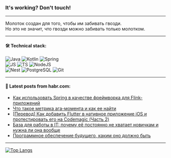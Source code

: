 ### It's working? Don't touch!

---
Молоток создан для того, чтобы им забивать гвозди. <br>
Но это не значит, что гвозди можно забивать только молотком.

---

#### 🛠️ Technical stack:

![Java](https://img.shields.io/badge/Java-informational?logo=Oracle&style=flat&logoColor=white&color=FF4500)
![Kotlin](https://img.shields.io/badge/Kotlin-informational?logo=Kotlin&style=flat&logoColor=white&color=774D97)
![Spring](https://img.shields.io/badge/SpringBoot-informational?logo=SpringBoot&style=flat&logoColor=white&color=6DB33F) <br>
![JS](https://img.shields.io/badge/JS-informational?logo=javaScript&style=flat&logoColor=black&color=F7Df1E)
![TS](https://img.shields.io/badge/TypeScript-informational?logo=typeScript&style=flat&logoColor=black&color=0667A8)
![NodeJS](https://img.shields.io/badge/NodeJS-informational?logo=node.js&style=flat&logoColor=white&color=70A760) <br>
![Nest](https://img.shields.io/badge/NestJS-informational?logo=NestJS&style=flat&logoColor=white&color=E0234E)
![PostgreSQL](https://img.shields.io/badge/PostgreSQL-informational?logo=PostgreSQL&style=flat&logoColor=white&color=DAA520)
![Git](https://img.shields.io/badge/Git-informational?logo=git&style=flat&logoColor=white&color=778899)

___

#### 💬 Latest posts from habr.com:

<!-- BLOG-POST-LIST:START -->
- [Как использовать Spring в качестве фреймворка для Flink-приложений](https://habr.com/ru/companies/ru_mts/articles/775970/?utm_source=habrahabr&utm_medium=rss&utm_campaign=775970)
- [Что такое метрика ага-момента и как ее найти](https://habr.com/ru/companies/tinkoff/articles/775938/?utm_source=habrahabr&utm_medium=rss&utm_campaign=775938)
- [[Перевод] Как добавить Flutter в нативное приложение iOS и протестировать его на Codemagic &lpar;Часть 2&rpar;](https://habr.com/ru/articles/775928/?utm_source=habrahabr&utm_medium=rss&utm_campaign=775928)
- [База для работы в IT: почему её постоянно не хватает новичкам и нужна ли она вообще](https://habr.com/ru/companies/netologyru/articles/775924/?utm_source=habrahabr&utm_medium=rss&utm_campaign=775924)
- [Программное обеспечение будущего, каким оно должно быть](https://habr.com/ru/articles/775914/?utm_source=habrahabr&utm_medium=rss&utm_campaign=775914)
<!-- BLOG-POST-LIST:END -->

---
[![Top Langs](https://github-readme-stats-git-master-advtsetting-gmailcom.vercel.app/api/top-langs/?username=zloylis&langs_count=10&hide_title=false&title_color=e6edf3&size_weight=0.5&count_weight=0.5&layout=compact&hide_border=true&theme=dracula)](https://github.com/zloylis)

<!-- ![GitHub stats](https://github-readme-stats-git-master-advtsetting-gmailcom.vercel.app/api?username=zloylis&show_icons=true&hide_border=true&theme=dracula&hide_title=true&include_all_commits=true&count_private=true&hide=contribs&hide_rank=true) -->
